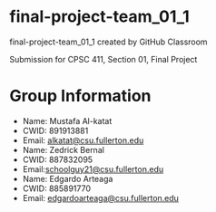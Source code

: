 # final-project-team_01_1
final-project-team_01_1 created by GitHub Classroom

Submission for CPSC 411, Section 01, Final Project
# Group Information
* Name: Mustafa Al-katat
* CWID: 891913881
* Email: alkatat@csu.fullerton.edu
* Name: Zedrick Bernal
* CWID: 887832095
* Email:schoolguy21@csu.fullerton.edu
* Name: Edgardo Arteaga
* CWID: 885891770
* Email: edgardoarteaga@csu.fullerton.edu
